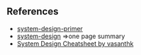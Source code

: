 ## References

* [system-design-primer](https://github.com/donnemartin/system-design-primer)
* [system-design](https://github.com/FreemanZhang/system-design)  =>one page summary
* [System Design Cheatsheet by vasanthk](https://gist.github.com/vasanthk/485d1c25737e8e72759f)